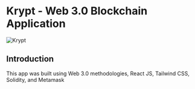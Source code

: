 # Krypt - Web 3.0 Blockchain Application

![Krypt](https://i.ibb.co/DVF4tNW/image.png)

## Introduction

This app was built using Web 3.0 methodologies, React JS, Tailwind CSS, Solidity, and Metamask
